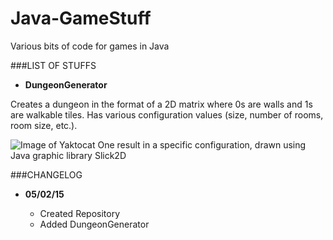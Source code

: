 # Java-GameStuff
Various bits of code for games in Java

###LIST OF STUFFS

* **DungeonGenerator**

Creates a dungeon in the format of a 2D matrix where 0s are walls and 1s are walkable tiles.
Has various configuration values (size, number of rooms, room size, etc.).

![Image of Yaktocat](http://i.gyazo.com/f4a448649a78aef4097196c42f2e5894.png)
One result in a specific configuration, drawn using Java graphic library Slick2D

###CHANGELOG
* **05/02/15**
  
  * Created Repository
  * Added DungeonGenerator
